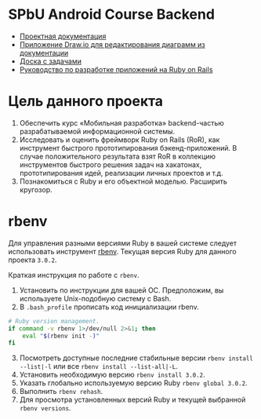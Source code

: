 # SPbU Android Course Backend

- [Проектная документация](./docs)
- [Приложение Draw.io для редактирования диаграмм из документации](https://www.diagrams.net/)
- [Доска с задачами](https://trello.com/b/DnRk3ytD/android-course-backend)
- [Руководство по разработке приложений на Ruby on Rails](https://guides.rubyonrails.org/)

# Цель данного проекта

1. Обеспечить курс «Мобильная разработка» backend-частью разрабатываемой информационной системы.
2. Исследовать и оценить фреймворк Ruby on Rails (RoR), как инструмент быстрого прототипирования бэкенд-приложений. В случае положительного результата взят RoR в коллекцию инструментов быстрого решения задач на хакатонах, прототипирования идей, реализации личных проектов и т.д.
3. Познакомиться с Ruby и его объектной моделью. Расширить кругозор.

# rbenv

Для управления разными версиями Ruby в вашей системе следует использовать инструмент [rbenv](https://github.com/rbenv/rbenv). Текущая версия Ruby для данного проекта `3.0.2`.

Краткая инструкция по работе с `rbenv`.

1. Установить по инструкции для вашей ОС. Предположим, вы используете Unix-подобную систему с Bash.
2. В `.bash_profile` прописать код инициализации rbenv.  

```bash
# Ruby version management.
if command -v rbenv 1>/dev/null 2>&1; then
    eval "$(rbenv init -)"
fi
```

3. Посмотреть доступные последние стабильные версии `rbenv install --list|-l` или все `rbenv install --list-all|-L`.
4. Установить необходимую версию `rbenv install 3.0.2`.
5. Указать глобально используемую версию Ruby `rbenv global 3.0.2`.
6. Выполнить `rbenv rehash`.
7. Для просмотра установленных версий Ruby и текущей выбранной `rbenv versions`.
